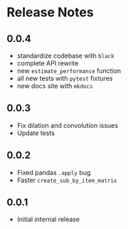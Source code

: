 # Release Notes

## 0.0.4
- standardize codebase with `black`
- complete API rewrite
- new `estimate_performance` function
- all new tests with `pytest` fixtures
- new docs site with `mkdocs`

## 0.0.3
- Fix dilation and convolution issues
- Update tests

## 0.0.2
- Fixed pandas `.apply` bug
- Faster `create_sub_by_item_matrix`

## 0.0.1
- Initial internal release